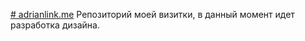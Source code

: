 [# adrianlink.me](https://adriandem.github.io/adrianlink.me/)
Репозиторий моей визитки, в данный момент идет разработка дизайна.
